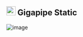 

## <img src="https://avatars.githubusercontent.com/u/76224143?s=200&v=4" width=24> Gigapipe Static

![image](https://github.com/user-attachments/assets/25d76f63-08bb-4fe5-9c5d-8ccea74054bc)


